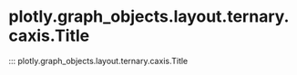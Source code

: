 # plotly.graph_objects.layout.ternary.caxis.Title

::: plotly.graph_objects.layout.ternary.caxis.Title

